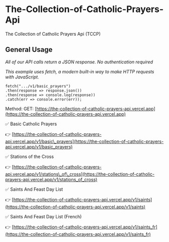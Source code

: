 # The-Collection-of-Catholic-Prayers-Api
The Collection of Catholic Prayers Api (TCCP)

General Usage
-------------

_All of our API calls return a JSON response. No authentication required_  

_This example uses fetch, a modern built-in way to make HTTP requests with JavaScript._

  ```
  fetch(".../v1/basic_prayers")
  .then(response => response.json())
  .then(response => console.log(response))
  .catch(err => console.error(err));
  ```
  
  

Method: GET: [https://the-collection-of-catholic-prayers-api.vercel.app](https://the-collection-of-catholic-prayers-api.vercel.app)

✅ Basic Catholic Prayers

👉 [https://the-collection-of-catholic-prayers-api.vercel.app/v1/basic\_prayers](https://the-collection-of-catholic-prayers-api.vercel.app/v1/basic_prayers)

✅ Stations of the Cross

👉 [https://the-collection-of-catholic-prayers-api.vercel.app/v1/stations\_of\_cross](https://the-collection-of-catholic-prayers-api.vercel.app/v1/stations_of_cross)

✅ Saints And Feast Day List

👉 [https://the-collection-of-catholic-prayers-api.vercel.app/v1/saints](https://the-collection-of-catholic-prayers-api.vercel.app/v1/saints)

✅ Saints And Feast Day List (French)

👉 [https://the-collection-of-catholic-prayers-api.vercel.app/v1/saints_fr](https://the-collection-of-catholic-prayers-api.vercel.app/v1/saints_fr)
